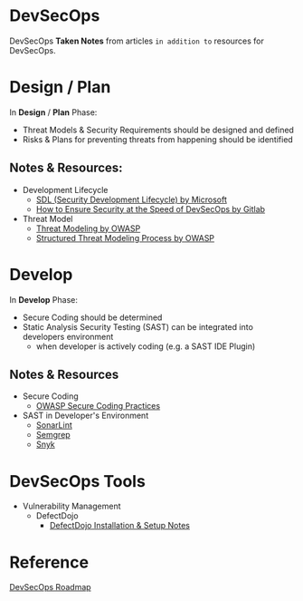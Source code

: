 # DevSecOps
DevSecOps **Taken Notes** from articles `in addition to` resources for DevSecOps.

# Design / Plan
In **Design** / **Plan** Phase:
- Threat Models & Security Requirements should be designed and defined
- Risks & Plans for preventing threats from happening should be identified

## Notes & Resources:
- Development Lifecycle
  - [SDL (Security Development Lifecycle) by Microsoft](./Design/Development-Lifecycle/SDL-by-Microsoft.md)
  - [How to Ensure Security at the Speed of DevSecOps by Gitlab](./Design/Development-Lifecycle/How-to-Ensure-Security-at-the-Speed-of-DevOps-by-Gitlab.md)
- Threat Model
  - [Threat Modeling by OWASP](./Design/Threat-Model/Threat-Modeling-by-OWASP.md)
  - [Structured Threat Modeling Process by OWASP](./Design/Threat-Model/Threat-Modeling-Process-By-OWASP.md)

# Develop
In **Develop** Phase:
- Secure Coding should be determined
- Static Analysis Security Testing (SAST) can be integrated into developers environment
  - when developer is actively coding (e.g. a SAST IDE Plugin)

## Notes & Resources
- Secure Coding
  - [OWASP Secure Coding Practices](./Develop/Secure-Coding/OWASP-Secure-Coding-Practices.md)
- SAST in Developer's Environment
  - [SonarLint](https://www.sonarsource.com/)
  - [Semgrep](https://semgrep.dev/)
  - [Snyk](https://snyk.io/)

# DevSecOps Tools
- Vulnerability Management
  - DefectDojo
    - [DefectDojo Installation & Setup Notes](./Tools/DefectDojo/Install-Setup.md)

# Reference
[DevSecOps Roadmap](https://github.com/hahwul/DevSecOps)
